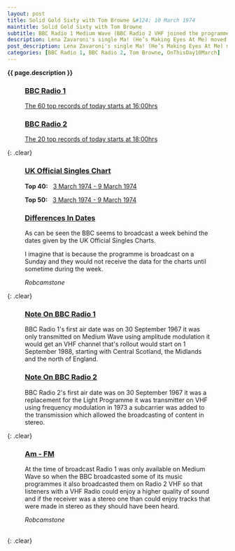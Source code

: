 ```yaml
---
layout: post
title: Solid Gold Sixty with Tom Browne &#124; 10 March 1974
maintitle: Solid Gold Sixty with Tom Browne
subtitle: BBC Radio 1 Medium Wave (BBC Radio 2 VHF joined the programme for the top 20)
description: Lena Zavaroni's single Ma! (He’s Making Eyes At Me) moved down the charts from number 10 to number 13.
post_description: Lena Zavaroni's single Ma! (He’s Making Eyes At Me) moved down the charts from number 10 to number 13.
categories: [BBC Radio 1, BBC Radio 2, Tom Browne, OnThisDay10March]
---
```


<strong>{{ page.description }}</strong>

<figure class="fig1">
<h3 id="radio-1"><a href="#radio-1">BBC Radio 1</a></h3>
<p><a class="external-link" href="https://genome.ch.bbc.co.uk/schedules/radio1/england/1974-03-03#at-16.00">The 60 top records of today starts at 16:00hrs</a></p>
</figure>

<figure class="fig2">
<figcaption>
<h3 id="radio-2"><a href="#radio-2">BBC Radio 2</a></h3>
<p><a class="external-link" href="https://genome.ch.bbc.co.uk/schedules/radio2/1974-03-03#at-18.00">The 20 top records of today starts at 18:00hrs</a></p>

</figcaption>
</figure>

{: .clear}

<figure class="fig1">
<h3 id="charts"><a href="#charts">UK Official Singles Chart</a></h3>
<p><strong>Top 40:</strong> &nbsp; <a class="external-link" href="https://www.officialcharts.com/charts/singles-chart/19740303/750140">3 March 1974 - 9 March 1974</a></p>
<p><strong>Top 50:</strong> &nbsp; <a class="external-link" href="https://www.officialcharts.com/charts/singles-chart/19740303/7501">3 March 1974 - 9 March 1974</a></p>
</figure>

<figure class="fig1">
<h3 id="dates"><a href="#dates">Differences In Dates</a></h3>
<p>As can be seen the BBC seems to broadcast a week behind the dates given by the UK Official Singles Charts.</p>
<p>I imagine that is because the programme is broadcast on a Sunday and they would not receive the data for the charts until sometime during the week.</p>
<cite>Robcamstone</cite>
</figure>

{: .clear}

<figure class="fig1">
<h3 id="note-1"><a href="#note-1">Note On BBC Radio 1</a></h3>
<p>BBC Radio 1's first air date was on 30 September 1967 it was only transmitted on Medium Wave using amplitude modulation it would get an VHF channel that's rollout would start on 1 September 1988, starting with Central Scotland, the Midlands and the north of England.</p>
</figure>

<figure class="fig2">
<h3 id="note-2"><a href="#note-2">Note On BBC Radio 2</a></h3>
<p>BBC Radio 2's first air date was on 30 September 1967 it was a replacement for the Light Programme it was transmitter on VHF using frequency modulation in 1973 a subcarrier was added to the transmission which allowed the broadcasting of content in stereo.</P>
</figure>

{: .clear}

<figure class="fig3">
<h3 id="am-fm"><a href="#am-fm">Am - FM</a></h3>
<p>At the time of broadcast Radio 1 was only available on Medium Wave so when the BBC broadcasted some of its music programmes it also broadcasted them on Radio 2 VHF so that listeners with a VHF Radio could enjoy a higher quality of sound and if the receiver was a stereo one than could enjoy tracks that were made in stereo as they should have been heard.</p>
<cite>Robcamstone</cite>
</figure>

<br />{: .clear}

